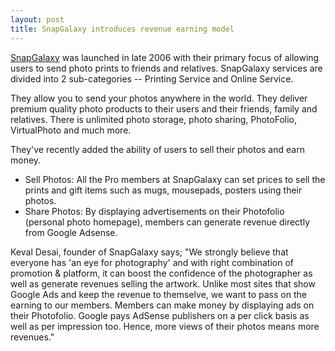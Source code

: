 ```yaml
---
layout: post
title: SnapGalaxy introduces revenue earning model
---
```


<a href="http://www.snapgalaxy.com/">SnapGalaxy</a> was launched in late 2006 with their primary focus of allowing users to send photo prints to friends and relatives. SnapGalaxy services are divided into 2 sub-categories -- Printing Service and Online Service.

They allow you to send your photos anywhere in the world. They deliver premium quality photo products to their users and their friends, family and relatives. There is unlimited photo storage, photo sharing, PhotoFolio, VirtualPhoto and much more.

They've recently added the ability of users to sell their photos and earn money.

- Sell Photos: All the Pro members at SnapGalaxy can set prices to sell the prints and gift items such as mugs, mousepads, posters using their photos.
- Share Photos: By displaying advertisements on their Photofolio (personal photo homepage), members can generate revenue directly from Google Adsense.

Keval Desai, founder of SnapGalaxy says; "We strongly believe that everyone has 'an eye for photography' and with right combination of promotion & platform, it can boost the confidence of the photographer as well as generate revenues selling the artwork. Unlike most sites that show Google Ads and keep the revenue to themselve, we want to pass on the earning to our members. Members can make money by displaying ads on their Photofolio. Google pays AdSense publishers on a per click basis as well as per impression too. Hence, more views of their photos means more revenues."